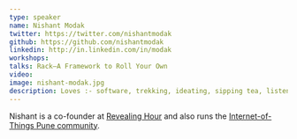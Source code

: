 ```yaml
---
type: speaker
name: Nishant Modak
twitter: https://twitter.com/nishantmodak
github: https://github.com/nishantmodak
linkedin: http://in.linkedin.com/in/modak
workshops:
talks: Rack—A Framework to Roll Your Own
video: 
image: nishant-modak.jpg
description: Loves :- software, trekking, ideating, sipping tea, listening to beatles, reading and walking in the rain.
---
```


Nishant is a co-founder at [Revealing Hour](http://revealinghour.in) and also runs the [Internet-of-Things Pune community](http://internetofthings-pune.blogspot.com).
